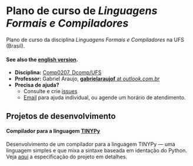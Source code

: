 # Plano de curso de *Linguagens Formais e Compiladores*

Plano de curso da disciplina *Linguagens Formais e Compiladores* na UFS (Brasil).
#### See also the [english version](README.en.md).

* **Disciplina:** [Comp0207, Dcomp/UFS](https://www.sigaa.ufs.br/sigaa/public/curso/turmas.jsf?lc=pt_BR&id=320120)
* **Professor:** Gabriel Araujo, [**gabrielaraujof** at *outlook.com.br*](mailto:gabrielaraujof@outlook.com.br)
* **Precisa de ajuda?**
   * Consulte e crie [issues](https://github.com/ufs-comp0207-2014-1/syllabus/issues)
   * [Email](mailto:gabrielaraujof@outlook.com.br) para ajuda individual, ou agende um horário de atendimento.

## Projetos de desenvolvimento

#### Compilador para a linguagem [TINYPy](assignments/final-project/TINYPy.md)

Desenvolvimento de um compilador para a linguagem TINYPy &mdash; uma linguagem simples e que mixa a sintaxe baseada em identação do Python. Veja [aqui](assignments/final-project/description.md) a especificação do projeto em detalhes.
